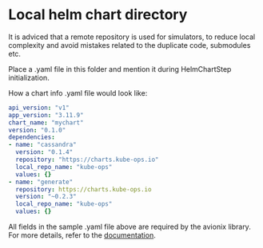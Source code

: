 # Local helm chart directory

It is adviced that a remote repository is used for simulators, to reduce local
complexity and avoid mistakes related to the duplicate code, submodules etc.

Place a .yaml file in this folder and mention it during HelmChartStep
initialization.

How a chart info .yaml file would look like:

```yaml
api_version: "v1"
app_version: "3.11.9"
chart_name: "mychart"
version: "0.1.0"
dependencies:
- name: "cassandra"
  version: "0.1.4"
  repository: "https://charts.kube-ops.io"
  local_repo_name: "kube-ops"
  values: {}
- name: "generate"
  repository: https://charts.kube-ops.io
  version: "~0.2.3"
  local_repo_name: "kube-ops"
  values: {}
```

All fields in the sample .yaml file above are required by the avionix library.
For more details, refer to the
[documentation](https://avionix.readthedocs.io/en/latest/reference/index.html).
